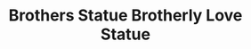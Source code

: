 ---
pid: LLP302
title: Brothers Statue Brotherly Love Statue
location_transcription: Center City Near City Hall
zipcode: '19120'
outside_phl: 
neighborhood: Logan,Olney
age: '13'
age_range: 13-19
instagram: 
image_file_name: LLP_302.jpg
proposal_transcription: Group of Men of different races standing with others arms
  together
topic: Brotherly Love,Unity,Love,Race Ethnicity
topic_summary: 0, 0, 0, 0
type: Sculpture Statue
keywords_other: diversity, holding hands
credit: Katelyn Brown
image_labels: 
twitter: 
facebook: 
permalink: "/monuments/llp302/"
layout: item-page
---